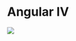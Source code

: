 # Angular IV

<img src="https://lh3.googleusercontent.com/ZNJ2xUkDjnDTvvwUvEFkTK2vFNvJGlqRbn-7tO0lI6aOni6vkegcv8mlI6VORZ-KP1tblVOtnSHqJrhlJEx2=w1332-h958-rw">
